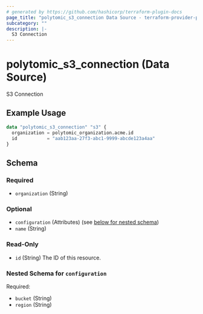 ```yaml
---
# generated by https://github.com/hashicorp/terraform-plugin-docs
page_title: "polytomic_s3_connection Data Source - terraform-provider-polytomic"
subcategory: ""
description: |-
  S3 Connection
---
```


# polytomic_s3_connection (Data Source)

S3 Connection

## Example Usage

```terraform
data "polytomic_s3_connection" "s3" {
  organization = polytomic_organization.acme.id
  id           = "aab123aa-27f3-abc1-9999-abcde123a4aa"
}
```

<!-- schema generated by tfplugindocs -->
## Schema

### Required

- `organization` (String)

### Optional

- `configuration` (Attributes) (see [below for nested schema](#nestedatt--configuration))
- `name` (String)

### Read-Only

- `id` (String) The ID of this resource.

<a id="nestedatt--configuration"></a>
### Nested Schema for `configuration`

Required:

- `bucket` (String)
- `region` (String)


